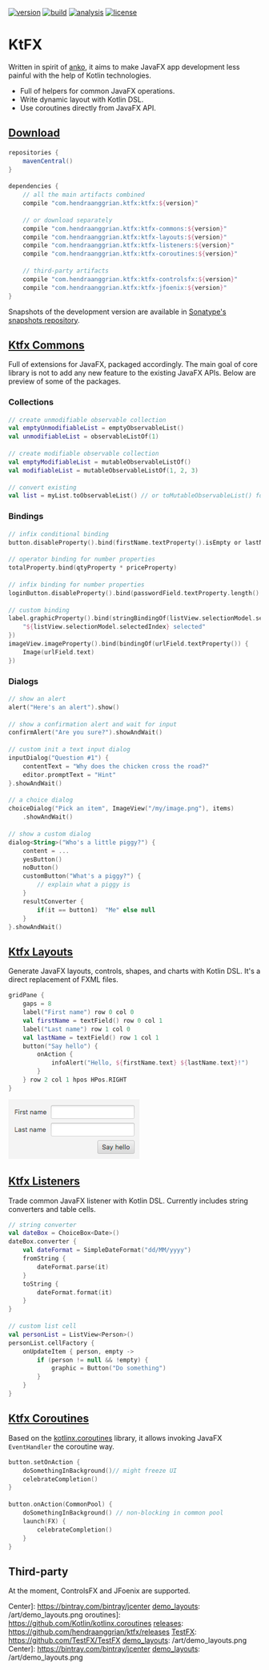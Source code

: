 [![version](https://img.shields.io/maven-central/v/com.hendraanggrian/ktfx)](https://search.maven.org/artifact/com.hendraanggrian/ktfx)
[![build](https://img.shields.io/travis/com/hendraanggrian/ktfx)](https://travis-ci.com/hendraanggrian/ktfx)
[![analysis](https://img.shields.io/badge/code%20style-%E2%9D%A4-FF4081)](https://ktlint.github.io)
[![license](https://img.shields.io/github/license/hendraanggrian/ktfx)](https://github.com/hendraanggrian/ktfx/blob/main/LICENSE)

KtFX
====

Written in spirit of [anko], it aims to make JavaFX app development less painful with the help of Kotlin technologies.
* Full of helpers for common JavaFX operations.
* Write dynamic layout with Kotlin DSL.
* Use coroutines directly from JavaFX API.

[Download](https://github.com/hendraanggrian/ktfx/wiki/Download)
----------

```gradle
repositories {
    mavenCentral()
}

dependencies {
    // all the main artifacts combined
    compile "com.hendraanggrian.ktfx:ktfx:${version}"

    // or download separately
    compile "com.hendraanggrian.ktfx:ktfx-commons:${version}"
    compile "com.hendraanggrian.ktfx:ktfx-layouts:${version}"
    compile "com.hendraanggrian.ktfx:ktfx-listeners:${version}"
    compile "com.hendraanggrian.ktfx:ktfx-coroutines:${version}"

    // third-party artifacts
    compile "com.hendraanggrian.ktfx:ktfx-controlsfx:${version}"
    compile "com.hendraanggrian.ktfx:ktfx-jfoenix:${version}"
}
```

Snapshots of the development version are available in [Sonatype's snapshots repository](https://s01.oss.sonatype.org/content/repositories/snapshots/).

[Ktfx Commons](https://github.com/hendraanggrian/ktfx/wiki/Ktfx-Commons-–-Threads)
--------------

Full of extensions for JavaFX, packaged accordingly. The main goal of core library is not to add any new feature to the existing JavaFX APIs. Below are preview of some of the packages.

### Collections

```kotlin
// create unmodifiable observable collection
val emptyUnmodifiableList = emptyObservableList()
val unmodifiableList = observableListOf(1)

// create modifiable observable collection
val emptyModifiableList = mutableObservableListOf()
val modifiableList = mutableObservableListOf(1, 2, 3)

// convert existing
val list = myList.toObservableList() // or toMutableObservableList() for modifiable version
```

### Bindings

```kotlin
// infix conditional binding
button.disableProperty().bind(firstName.textProperty().isEmpty or lastName.textProperty().isEmpty)

// operator binding for number properties
totalProperty.bind(qtyProperty * priceProperty)

// infix binding for number properties
loginButton.disableProperty().bind(passwordField.textProperty.length() less 4)

// custom binding
label.graphicProperty().bind(stringBindingOf(listView.selectionModel.selectedIndexProperty()) {
    "${listView.selectionModel.selectedIndex} selected"
})
imageView.imageProperty().bind(bindingOf(urlField.textProperty()) {
    Image(urlField.text)
})
```

### Dialogs

```kotlin
// show an alert
alert("Here's an alert").show()

// show a confirmation alert and wait for input
confirmAlert("Are you sure?").showAndWait()

// custom init a text input dialog
inputDialog("Question #1") {
    contentText = "Why does the chicken cross the road?"
    editor.promptText = "Hint"
}.showAndWait()

// a choice dialog
choiceDialog("Pick an item", ImageView("/my/image.png"), items)
    .showAndWait()

// show a custom dialog
dialog<String>("Who's a little piggy?") {
    content = ...
    yesButton()
    noButton()
    customButton("What's a piggy?") {
        // explain what a piggy is
    }
    resultConverter {
        if(it == button1)  "Me" else null
    }
}.showAndWait()
```

[Ktfx Layouts](https://github.com/hendraanggrian/ktfx/wiki/Ktfx-Layouts)
--------------

Generate JavaFX layouts, controls, shapes, and charts with Kotlin DSL. It's a direct replacement of FXML files.

```kotlin
gridPane {
    gaps = 8
    label("First name") row 0 col 0
    val firstName = textField() row 0 col 1
    label("Last name") row 1 col 0
    val lastName = textField() row 1 col 1
    button("Say hello") {
        onAction {
            infoAlert("Hello, ${firstName.text} ${lastName.text}!")
        }
    } row 2 col 1 hpos HPos.RIGHT
}
```

![Layouts demo][demo_layouts]

[Ktfx Listeners](https://github.com/hendraanggrian/ktfx/wiki/Ktfx-Listeners)
----------------

Trade common JavaFX listener with Kotlin DSL. Currently includes string converters and table cells.

```kotlin
// string converter
val dateBox = ChoiceBox<Date>()
dateBox.converter {
    val dateFormat = SimpleDateFormat("dd/MM/yyyy")
    fromString {
        dateFormat.parse(it)
    }
    toString {
        dateFormat.format(it)
    }
}

// custom list cell
val personList = ListView<Person>()
personList.cellFactory {
    onUpdateItem { person, empty ->
        if (person != null && !empty) {
            graphic = Button("Do something")
        }
    }
}
```

[Ktfx Coroutines](https://github.com/hendraanggrian/ktfx/wiki/Ktfx-Coroutines)
-----------------

Based on the [kotlinx.coroutines] library, it allows invoking JavaFX `EventHandler` the coroutine way.

```kotlin
button.setOnAction {
    doSomethingInBackground()// might freeze UI
    celebrateCompletion()
}

button.onAction(CommonPool) {
    doSomethingInBackground() // non-blocking in common pool
    launch(FX) {
        celebrateCompletion()
    }
}
```

Third-party
-----------

At the moment, ControlsFX and JFoenix are supported.

[anko]: https://github.com/Kotlin/anko
[kotlinx.coroutines]: https://github.com/Kotlin/kotlinx.coroutines
[releases]: https://github.com/hendraanggrian/ktfx/releases
[TestFX]: https://github.com/TestFX/TestFX
[demo_layouts]: /art/demo_layouts.png
Center]: https://bintray.com/bintray/jcenter
[demo_layouts]: /art/demo_layouts.png
oroutines]: https://github.com/Kotlin/kotlinx.coroutines
[releases]: https://github.com/hendraanggrian/ktfx/releases
[TestFX]: https://github.com/TestFX/TestFX
[demo_layouts]: /art/demo_layouts.png
Center]: https://bintray.com/bintray/jcenter
[demo_layouts]: /art/demo_layouts.png
